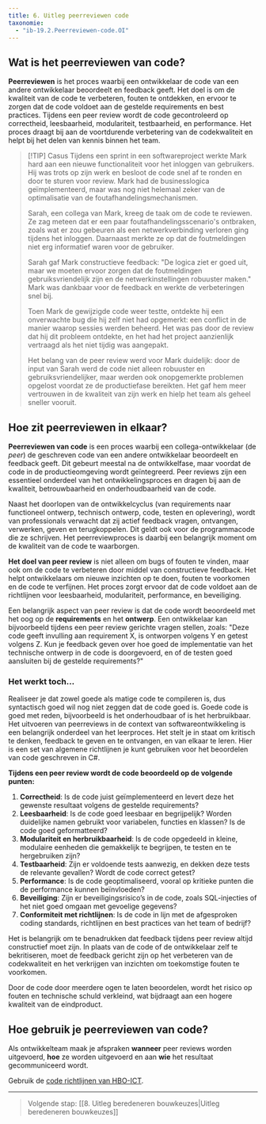 ```yaml
---
title: 6. Uitleg peerreviewen code 
taxonomie:
  - "ib-19.2.Peerreviewen-code.OI"
---
```


## Wat is het peerreviewen van code?
**Peerreviewen** is het proces waarbij een ontwikkelaar de code van een andere ontwikkelaar beoordeelt en feedback geeft. Het doel is om de kwaliteit van de code te verbeteren, fouten te ontdekken, en ervoor te zorgen dat de code voldoet aan de gestelde requirements en best practices. Tijdens een peer review wordt de code gecontroleerd op correctheid, leesbaarheid, modulariteit, testbaarheid, en performance. Het proces draagt bij aan de voortdurende verbetering van de codekwaliteit en helpt bij het delen van kennis binnen het team.

> [!TIP] Casus
> Tijdens een sprint in een softwareproject werkte Mark hard aan een nieuwe functionaliteit voor het inloggen van gebruikers. Hij was trots op zijn werk en besloot de code snel af te ronden en door te sturen voor review. Mark had de businesslogica geïmplementeerd, maar was nog niet helemaal zeker van de optimalisatie van de foutafhandelingsmechanismen.
> 
> Sarah, een collega van Mark, kreeg de taak om de code te reviewen. Ze zag meteen dat er een paar foutafhandelingsscenario's ontbraken, zoals wat er zou gebeuren als een netwerkverbinding verloren ging tijdens het inloggen. Daarnaast merkte ze op dat de foutmeldingen niet erg informatief waren voor de gebruiker.
> 
> Sarah gaf Mark constructieve feedback: "De logica ziet er goed uit, maar we moeten ervoor zorgen dat de foutmeldingen gebruiksvriendelijk zijn en de netwerkinstellingen robuuster maken." Mark was dankbaar voor de feedback en werkte de verbeteringen snel bij.
> 
> Toen Mark de gewijzigde code weer testte, ontdekte hij een onverwachte bug die hij zelf niet had opgemerkt: een conflict in de manier waarop sessies werden beheerd. Het was pas door de review dat hij dit probleem ontdekte, en het had het project aanzienlijk vertraagd als het niet tijdig was aangepakt.
> 
> Het belang van de peer review werd voor Mark duidelijk: door de input van Sarah werd de code niet alleen robuuster en gebruiksvriendelijker, maar werden ook onopgemerkte problemen opgelost voordat ze de productiefase bereikten. Het gaf hem meer vertrouwen in de kwaliteit van zijn werk en hielp het team als geheel sneller vooruit.

## Hoe zit peerreviewen in elkaar?
**Peerreviewen van code** is een proces waarbij een collega-ontwikkelaar (de *peer*) de geschreven code van een andere ontwikkelaar beoordeelt en feedback geeft. Dit gebeurt meestal na de ontwikkelfase, maar voordat de code in de productieomgeving wordt geïntegreerd. Peer reviews zijn een essentieel onderdeel van het ontwikkelingsproces en dragen bij aan de kwaliteit, betrouwbaarheid en onderhoudbaarheid van de code. 

Naast het doorlopen van de ontwikkelcyclus (van requirements naar functioneel ontwerp, technisch ontwerp, code, testen en oplevering), wordt van professionals verwacht dat zij actief feedback vragen, ontvangen, verwerken, geven en terugkoppelen. Dit geldt ook voor de programmacode die ze schrijven. Het peerreviewproces is daarbij een belangrijk moment om de kwaliteit van de code te waarborgen.

**Het doel van peer review** is niet alleen om bugs of fouten te vinden, maar ook om de code te verbeteren door middel van constructieve feedback. Het helpt ontwikkelaars om nieuwe inzichten op te doen, fouten te voorkomen en de code te verfijnen. Het proces zorgt ervoor dat de code voldoet aan de richtlijnen voor leesbaarheid, modulariteit, performance, en beveiliging. 

Een belangrijk aspect van peer review is dat de code wordt beoordeeld met het oog op de **requirements** en het **ontwerp**. Een ontwikkelaar kan bijvoorbeeld tijdens een peer review gerichte vragen stellen, zoals: "Deze code geeft invulling aan requirement X, is ontworpen volgens Y en getest volgens Z. Kun je feedback geven over hoe goed de implementatie van het technische ontwerp in de code is doorgevoerd, en of de testen goed aansluiten bij de gestelde requirements?"

### Het werkt toch...
Realiseer je dat zowel goede als matige code te compileren is, dus syntactisch goed wil nog niet zeggen dat de code goed is. Goede code is goed met reden, bijvoorbeeld is het onderhoudbaar of is het herbruikbaar. Het uitvoeren van peerreviews in de context van softwareontwikkeling is een belangrijk onderdeel van het leerproces. Het stelt je in staat om kritisch te denken, feedback te geven en te ontvangen, en van elkaar te leren. Hier is een set van algemene richtlijnen je kunt gebruiken voor het beoordelen van code geschreven in C#. 

**Tijdens een peer review wordt de code beoordeeld op de volgende punten:**
1. **Correctheid**: Is de code juist geïmplementeerd en levert deze het gewenste resultaat volgens de gestelde requirements?
2. **Leesbaarheid**: Is de code goed leesbaar en begrijpelijk? Worden duidelijke namen gebruikt voor variabelen, functies en klassen? Is de code goed geformatteerd?
3. **Modulariteit en herbruikbaarheid**: Is de code opgedeeld in kleine, modulaire eenheden die gemakkelijk te begrijpen, te testen en te hergebruiken zijn?
4. **Testbaarheid**: Zijn er voldoende tests aanwezig, en dekken deze tests de relevante gevallen? Wordt de code correct getest?
5. **Performance**: Is de code geoptimaliseerd, vooral op kritieke punten die de performance kunnen beïnvloeden?
6. **Beveiliging**: Zijn er beveiligingsrisico’s in de code, zoals SQL-injecties of het niet goed omgaan met gevoelige gegevens?
7. **Conformiteit met richtlijnen**: Is de code in lijn met de afgesproken coding standards, richtlijnen en best practices van het team of bedrijf?

Het is belangrijk om te benadrukken dat feedback tijdens peer review altijd constructief moet zijn. In plaats van de code of de ontwikkelaar zelf te bekritiseren, moet de feedback gericht zijn op het verbeteren van de codekwaliteit en het verkrijgen van inzichten om toekomstige fouten te voorkomen. 

Door de code door meerdere ogen te laten beoordelen, wordt het risico op fouten en technische schuld verkleind, wat bijdraagt aan een hogere kwaliteit van de eindproduct.

## Hoe gebruik je peerreviewen van code?
Als ontwikkelteam maak je afspraken **wanneer** peer reviews worden uitgevoerd, **hoe** ze worden uitgevoerd en aan **wie** het resultaat gecommuniceerd wordt.

Gebruik de [code richtlijnen van HBO-ICT](Richtlijnen-voorC-sharp-code).

---

> Volgende stap: [[8. Uitleg beredeneren bouwkeuzes|Uitleg beredeneren bouwkeuzes]]
